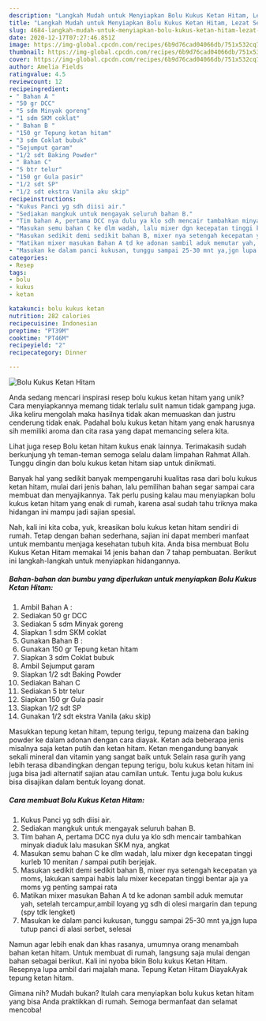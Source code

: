 ```yaml
---
description: "Langkah Mudah untuk Menyiapkan Bolu Kukus Ketan Hitam, Lezat Sekali"
title: "Langkah Mudah untuk Menyiapkan Bolu Kukus Ketan Hitam, Lezat Sekali"
slug: 4684-langkah-mudah-untuk-menyiapkan-bolu-kukus-ketan-hitam-lezat-sekali
date: 2020-12-17T07:27:46.851Z
image: https://img-global.cpcdn.com/recipes/6b9d76cad04066db/751x532cq70/bolu-kukus-ketan-hitam-foto-resep-utama.jpg
thumbnail: https://img-global.cpcdn.com/recipes/6b9d76cad04066db/751x532cq70/bolu-kukus-ketan-hitam-foto-resep-utama.jpg
cover: https://img-global.cpcdn.com/recipes/6b9d76cad04066db/751x532cq70/bolu-kukus-ketan-hitam-foto-resep-utama.jpg
author: Amelia Fields
ratingvalue: 4.5
reviewcount: 12
recipeingredient:
- " Bahan A "
- "50 gr DCC"
- "5 sdm Minyak goreng"
- "1 sdm SKM coklat"
- " Bahan B "
- "150 gr Tepung ketan hitam"
- "3 sdm Coklat bubuk"
- "Sejumput garam"
- "1/2 sdt Baking Powder"
- " Bahan C"
- "5 btr telur"
- "150 gr Gula pasir"
- "1/2 sdt SP"
- "1/2 sdt ekstra Vanila aku skip"
recipeinstructions:
- "Kukus Panci yg sdh diisi air."
- "Sediakan mangkuk untuk mengayak seluruh bahan B."
- "Tim bahan A, pertama DCC nya dulu ya klo sdh mencair tambahkan minyak diaduk lalu masukan SKM nya, angkat"
- "Masukan semu bahan C ke dlm wadah, lalu mixer dgn kecepatan tinggi kurleb 10 menitan / sampai putih berjejak."
- "Masukan sedikit demi sedikit bahan B, mixer nya setengah kecepatan ya moms, lakukan sampai habis lalu mixer kecepatan tinggi bentar aja ya moms yg penting sampai rata"
- "Matikan mixer masukan Bahan A td ke adonan sambil aduk memutar yah, setelah tercampur,ambil loyang yg sdh di olesi margarin dan tepung (spy tdk lengket)"
- "Masukan ke dalam panci kukusan, tunggu sampai 25-30 mnt ya,jgn lupa tutup panci di alasi serbet, selesai"
categories:
- Resep
tags:
- bolu
- kukus
- ketan

katakunci: bolu kukus ketan 
nutrition: 282 calories
recipecuisine: Indonesian
preptime: "PT39M"
cooktime: "PT46M"
recipeyield: "2"
recipecategory: Dinner

---
```



![Bolu Kukus Ketan Hitam](https://img-global.cpcdn.com/recipes/6b9d76cad04066db/751x532cq70/bolu-kukus-ketan-hitam-foto-resep-utama.jpg)

Anda sedang mencari inspirasi resep bolu kukus ketan hitam yang unik? Cara menyiapkannya memang tidak terlalu sulit namun tidak gampang juga. Jika keliru mengolah maka hasilnya tidak akan memuaskan dan justru cenderung tidak enak. Padahal bolu kukus ketan hitam yang enak harusnya sih memiliki aroma dan cita rasa yang dapat memancing selera kita.

Lihat juga resep Bolu ketan hitam kukus enak lainnya. Terimakasih sudah berkunjung yh teman-teman semoga selalu dalam limpahan Rahmat Allah. Tunggu dingin dan bolu kukus ketan hitam siap untuk dinikmati.

Banyak hal yang sedikit banyak mempengaruhi kualitas rasa dari bolu kukus ketan hitam, mulai dari jenis bahan, lalu pemilihan bahan segar sampai cara membuat dan menyajikannya. Tak perlu pusing kalau mau menyiapkan bolu kukus ketan hitam yang enak di rumah, karena asal sudah tahu triknya maka hidangan ini mampu jadi sajian spesial.


Nah, kali ini kita coba, yuk, kreasikan bolu kukus ketan hitam sendiri di rumah. Tetap dengan bahan sederhana, sajian ini dapat memberi manfaat untuk membantu menjaga kesehatan tubuh kita. Anda bisa membuat Bolu Kukus Ketan Hitam memakai 14 jenis bahan dan 7 tahap pembuatan. Berikut ini langkah-langkah untuk menyiapkan hidangannya.

<!--inarticleads1-->

##### Bahan-bahan dan bumbu yang diperlukan untuk menyiapkan Bolu Kukus Ketan Hitam:

1. Ambil  Bahan A :
1. Sediakan 50 gr DCC
1. Sediakan 5 sdm Minyak goreng
1. Siapkan 1 sdm SKM coklat
1. Gunakan  Bahan B :
1. Gunakan 150 gr Tepung ketan hitam
1. Siapkan 3 sdm Coklat bubuk
1. Ambil Sejumput garam
1. Siapkan 1/2 sdt Baking Powder
1. Sediakan  Bahan C
1. Sediakan 5 btr telur
1. Siapkan 150 gr Gula pasir
1. Siapkan 1/2 sdt SP
1. Gunakan 1/2 sdt ekstra Vanila (aku skip)


Masukkan tepung ketan hitam, tepung terigu, tepung maizena dan baking powder ke dalam adonan dengan cara diayak. Ketan ada beberapa jenis misalnya saja ketan putih dan ketan hitam. Ketan mengandung banyak sekali mineral dan vitamin yang sangat baik untuk Selain rasa gurih yang lebih terasa dibandingkan dengan tepung terigu, bolu kukus ketan hitam ini juga bisa jadi alternatif sajian atau camilan untuk. Tentu juga bolu kukus bisa disajikan dalam bentuk loyang donat. 

<!--inarticleads2-->

##### Cara membuat Bolu Kukus Ketan Hitam:

1. Kukus Panci yg sdh diisi air.
1. Sediakan mangkuk untuk mengayak seluruh bahan B.
1. Tim bahan A, pertama DCC nya dulu ya klo sdh mencair tambahkan minyak diaduk lalu masukan SKM nya, angkat
1. Masukan semu bahan C ke dlm wadah, lalu mixer dgn kecepatan tinggi kurleb 10 menitan / sampai putih berjejak.
1. Masukan sedikit demi sedikit bahan B, mixer nya setengah kecepatan ya moms, lakukan sampai habis lalu mixer kecepatan tinggi bentar aja ya moms yg penting sampai rata
1. Matikan mixer masukan Bahan A td ke adonan sambil aduk memutar yah, setelah tercampur,ambil loyang yg sdh di olesi margarin dan tepung (spy tdk lengket)
1. Masukan ke dalam panci kukusan, tunggu sampai 25-30 mnt ya,jgn lupa tutup panci di alasi serbet, selesai


Namun agar lebih enak dan khas rasanya, umumnya orang menambah bahan ketan hitam. Untuk membuat di rumah, langsung saja mulai dengan bahan sebagai berikut. Kali ini nyoba bikin Bolu kukus Ketan Hitam. Resepnya lupa ambil dari majalah mana. Tepung Ketan Hitam DiayakAyak tepung ketan hitam. 

Gimana nih? Mudah bukan? Itulah cara menyiapkan bolu kukus ketan hitam yang bisa Anda praktikkan di rumah. Semoga bermanfaat dan selamat mencoba!
